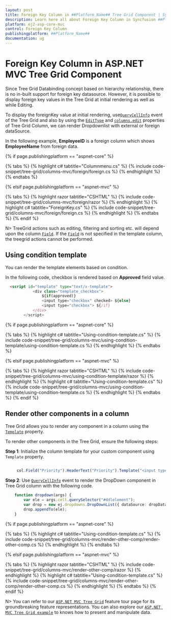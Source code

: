 ```yaml
---
layout: post
title: Foreign Key Column in ##Platform_Name## Tree Grid Component | Syncfusion
description: Learn here all about Foreign Key Column in Syncfusion ##Platform_Name## Tree Grid component of Syncfusion Essential JS 2 and more.
platform: ej2-asp-core-mvc
control: Foreign Key Column
publishingplatform: ##Platform_Name##
documentation: ug
---
```


# Foreign Key Column in ASP.NET MVC Tree Grid Component

Since Tree Grid Databinding concept based on hierarchy relationship, there is no in-built support for foreign key datasource. However, it is possible to display foreign key values in the Tree Grid at initial rendering as well as while Editing.

To display the foreignKey value at initial rendering, use[`QueryCellInfo`](https://help.syncfusion.com/cr/aspnetmvc-js2/Syncfusion.EJ2.TreeGrid.TreeGrid.html#Syncfusion_EJ2_TreeGrid_TreeGrid_QueryCellInfo) event of the Tree Grid and also by using the [`EditType`](https://help.syncfusion.com/cr/aspnetmvc-js2/Syncfusion.EJ2.TreeGrid.TreeGridColumn.html#Syncfusion_EJ2_TreeGrid_TreeGridColumn_EditType) and [`columns.edit`](https://help.syncfusion.com/cr/aspnetmvc-js2/Syncfusion.EJ2.TreeGrid.TreeGridColumn.html#Syncfusion_EJ2_TreeGrid_TreeGridColumn_Edit) properties of Tree Grid Column, we can render Dropdownlist with external or foreign dataSource.

In the following example, **EmployeeID** is a foreign column which shows **EmployeeName** from foreign data.

{% if page.publishingplatform == "aspnet-core" %}

{% tabs %}
{% highlight c# tabtitle="Columnmenu.cs" %}
{% include code-snippet/tree-grid/columns-mvc/foreign/foreign.cs %}
{% endhighlight %}
{% endtabs %}

{% elsif page.publishingplatform == "aspnet-mvc" %}

{% tabs %}
{% highlight razor tabtitle="CSHTML" %}
{% include code-snippet/tree-grid/columns-mvc/foreign/razor %}
{% endhighlight %}
{% highlight c# tabtitle="ForeignKey.cs" %}
{% include code-snippet/tree-grid/columns-mvc/foreign/foreign.cs %}
{% endhighlight %}
{% endtabs %}
{% endif %}

N> TreeGrid actions such as editing, filtering and sorting etc. will depend upon the column [`Field`](https://help.syncfusion.com/cr/aspnetcore-js2/Syncfusion.EJ2~Syncfusion.EJ2.TreeGrid.TreeGridColumn~Field.html). If the [`Field`](https://help.syncfusion.com/cr/aspnetcore-js2/Syncfusion.EJ2~Syncfusion.EJ2.TreeGrid.TreeGridColumn~Field.html) is not specified in the template column, the treegrid actions cannot be performed.

## Using condition template

You can render the template elements based on condition.

In the following code, checkbox is rendered based on **Approved** field value.

```html
  <script id="template" type="text/x-template">
            <div class="template_checkbox">
                ${if(approved)}
                <input type="checkbox" checked> ${else}
                <input type="checkbox"> ${/if}
            </div>
        </script>
```

{% if page.publishingplatform == "aspnet-core" %}

{% tabs %}
{% highlight c# tabtitle="Using-condition-template.cs" %}
{% include code-snippet/tree-grid/columns-mvc/using-condition-template/using-condition-template.cs %}
{% endhighlight %}
{% endtabs %}

{% elsif page.publishingplatform == "aspnet-mvc" %}

{% tabs %}
{% highlight razor tabtitle="CSHTML" %}
{% include code-snippet/tree-grid/columns-mvc/using-condition-template/razor %}
{% endhighlight %}
{% highlight c# tabtitle="Using-condition-template.cs" %}
{% include code-snippet/tree-grid/columns-mvc/using-condition-template/using-condition-template.cs %}
{% endhighlight %}
{% endtabs %}
{% endif %}

## Render other components in a column

Tree Grid allows you to render any component in a column using the [`Template`](https://help.syncfusion.com/cr/aspnetmvc-js2/Syncfusion.EJ2.TreeGrid.TreeGridColumn.html#Syncfusion_EJ2_TreeGrid_TreeGridColumn_Template) property.

To render other components in the Tree Grid, ensure the following steps:

**Step 1**: Initialize the column template for your custom component using `Template` property.

```typescript
     
     col.Field("Priority").HeaderText("Priority").Template("<input type='text' tabindex='1' id='ddlelement' />").Width(100).Add();

```

**Step 2**: Use [`QueryCellInfo`](https://help.syncfusion.com/cr/aspnetmvc-js2/Syncfusion.EJ2.TreeGrid.TreeGrid.html#Syncfusion_EJ2_TreeGrid_TreeGrid_QueryCellInfo) event to render the DropDown component in Tree Grid column with the following code.

```typescript
    function dropdown(args) {
        var ele = args.cell.querySelector("#ddlelement");
        var drop = new ej.dropdowns.DropDownList({ dataSource: dropData, popupHeight: 100, popupWidth: 100, value: args.data["Priority"]});
        drop.appendTo(ele);
    }

```

{% if page.publishingplatform == "aspnet-core" %}

{% tabs %}
{% highlight c# tabtitle="Using-condition-template.cs" %}
{% include code-snippet/tree-grid/columns-mvc/render-other-comp/render-other-comp.cs %}
{% endhighlight %}
{% endtabs %}

{% elsif page.publishingplatform == "aspnet-mvc" %}

{% tabs %}
{% highlight razor tabtitle="CSHTML" %}
{% include code-snippet/tree-grid/columns-mvc/render-other-comp/razor %}
{% endhighlight %}
{% highlight c# tabtitle="Using-condition-template.cs" %}
{% include code-snippet/tree-grid/columns-mvc/render-other-comp/render-other-comp.cs %}
{% endhighlight %}
{% endtabs %}
{% endif %}

N> You can refer to our [`ASP.NET MVC Tree Grid`](https://www.syncfusion.com/aspnet-mvc-ui-controls/tree-grid) feature tour page for its groundbreaking feature representations. You can also explore our [`ASP.NET MVC Tree Grid example`](https://ej2.syncfusion.com/aspnetmvc/TreeGrid/Overview#/material) to knows how to present and manipulate data.